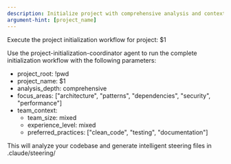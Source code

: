 ```yaml
---
description: Initialize project with comprehensive analysis and context discovery
argument-hint: [project_name]
---
```


Execute the project initialization workflow for project: $1

Use the project-initialization-coordinator agent to run the complete initialization workflow with the following parameters:

- project_root: !pwd
- project_name: $1
- analysis_depth: comprehensive
- focus_areas: ["architecture", "patterns", "dependencies", "security", "performance"]
- team_context:
  - team_size: mixed
  - experience_level: mixed
  - preferred_practices: ["clean_code", "testing", "documentation"]

This will analyze your codebase and generate intelligent steering files in .claude/steering/